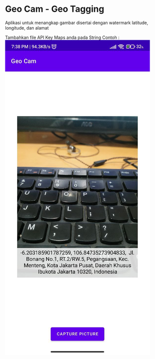 # Geo Cam - Geo Tagging
Aplikasi untuk menangkap gambar disertai dengan watermark latitude, longitude, dan alamat

Tambahkan file API Key Maps anda pada String
Contoh :
![image.jpg]( https://github.com/oexlye08/GeoCam-GeoTagging/blob/master/photo_2023-02-13_19-40-23.jpg )
